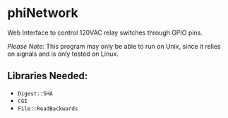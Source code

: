 # phiNetwork
Web Interface to control 120VAC relay switches through GPIO pins.

*Please Note:*
This program may only be able to run on Unix, since it relies on signals
and is only tested on Linux.

Libraries Needed:
-----------------
* `Digest::SHA`
* `CGI`
* `File::ReadBackwards`
